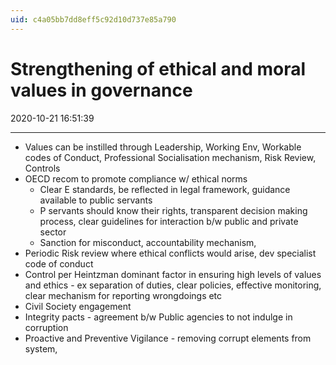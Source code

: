 ```yaml
---
uid: c4a05bb7dd8eff5c92d10d737e85a790
---
```


# Strengthening of ethical and moral values in governance
2020-10-21 16:51:39

---


-   Values can be instilled through Leadership, Working Env, Workable codes of Conduct, Professional Socialisation mechanism, Risk Review, Controls
-   OECD recom to promote compliance w/ ethical norms
    -   Clear E standards, be reflected in legal framework, guidance available to public servants
    -   P servants should know their rights, transparent decision making process, clear guidelines for interaction b/w public and private sector
    -   Sanction for misconduct, accountability mechanism,
-   Periodic Risk review where ethical conflicts would arise, dev specialist code of conduct
-   Control per Heintzman dominant factor in ensuring high levels of values and ethics - ex separation of duties, clear policies, effective monitoring, clear mechanism for reporting wrongdoings etc
-   Civil Society engagement
-   Integrity pacts - agreement b/w Public agencies to not indulge in corruption
-   Proactive and Preventive Vigilance - removing corrupt elements from system,




